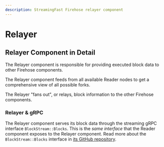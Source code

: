 ```yaml
---
description: StreamingFast Firehose relayer component
---
```


# Relayer

## Relayer Component in Detail

The Relayer component is responsible for providing executed block data to other Firehose components.

The Relayer component feeds from all available Reader nodes to get a comprehensive view of all possible forks.&#x20;

The Relayer "fans out", or relays, block information to the other Firehose components.

### Relayer & gRPC

The Relayer component serves its block data through the streaming gRPC interface `BlockStream::Blocks`. This is the _same interface_ that the Reader component exposes to the Relayer component. Read more about the `BlockStream::Blocks` interface in [its GitHub repository](https://github.com/streamingfast/proto/blob/develop/sf/bstream/v1/bstream.proto).
